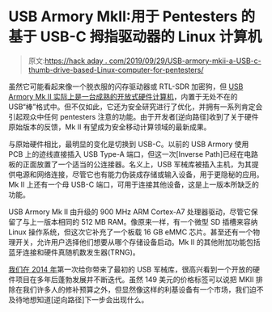 # USB Armory MkII:用于 Pentesters 的基于 USB-C 拇指驱动器的 Linux 计算机

> 原文:[https://hack aday . com/2019/09/29/USB-armory-mkii-a-USB-c-thumb-drive-based-Linux-computer-for-pentesters/](https://hackaday.com/2019/09/29/usb-armory-mkii-a-usb-c-thumb-drive-based-linux-computer-for-pentesters/)

虽然它可能看起来像一个脱衣服的闪存驱动器或 RTL-SDR 加密狗，但 [USB Armory Mk II 实际上是一台成熟的开放式硬件计算机](https://www.crowdsupply.com/f-secure/usb-armory-mk-ii)，内置于无处不在的 USB“棒”格式中。但不仅如此，它还为安全研究进行了优化，并拥有一系列肯定会引起观众中任何 pentesters 注意的功能。由于开发者[逆向路径]收到了关于硬件原始版本的反馈，Mk II 有望成为安全移动计算领域的最新成果。

与原始硬件相比，最明显的变化是切换到 USB-C。以前的 USB Armory 使用 PCB 上的迹线直接插入 USB Type-A 端口，但这一次[Inverse Path]已经在电路板的正面放置了一个适当的公连接器。名义上，USB 军械库被插入主机，为其提供电源和网络连接，尽管它也有能力伪装成存储或输入设备，用于更隐秘的应用。Mk II 上还有一个母 USB-C 端口，可用于连接其他设备，这是上一版本所缺乏的功能。

USB Armory Mk II 由升级的 900 MHz ARM Cortex-A7 处理器驱动，尽管它保留了与上一版本相同的 512 MB RAM。像原来一样，有一个微型 SD 插槽来容纳 Linux 操作系统，但这次它补充了一个板载 16 GB eMMC 芯片。甚至还有一个物理开关，允许用户选择他们想要从哪个存储设备启动。Mk II 的其他附加功能包括蓝牙连接和硬件真随机数发生器(TRNG)。

[我们在 2014 年](https://hackaday.com/2014/10/14/introducing-usb-armory-a-flash-drive-sized-computer/)第一次给你带来了最初的 USB 军械库，很高兴看到一个开放的硬件项目在多年后蓬勃发展并不断迭代。虽然 149 美元的价格标签可以说把 MKII 排除在我们许多人的修补预算之外，但显然像这样的利基设备有一个市场，我们迫不及待地想知道[逆向路径]下一步会出现什么。